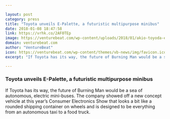 ```yaml
---

layout: post
category: press
title: "Toyota unveils E-Palette, a futuristic multipurpose minibus"
date: 2018-01-08 18:47:58
link: https://vrhk.co/2AF0TEp
image: https://venturebeat.com/wp-content/uploads/2018/01/akio-toyoda-e-palette-ces-2018.png?fit=780%2C518&strip=all
domain: venturebeat.com
author: "VentureBeat"
icon: https://venturebeat.com/wp-content/themes/vb-news/img/favicon.ico
excerpt: "If Toyota has its way, the future of Burning Man would be a sea of autonomous, electric mini-buses. The company showed off a new concept vehicle at this year’s Consumer Electronics Show that looks a bit like a rounded shipping container on wheels and is designed to be everything from an autonomous taxi to a food truck."

---
```


### Toyota unveils E-Palette, a futuristic multipurpose minibus

If Toyota has its way, the future of Burning Man would be a sea of autonomous, electric mini-buses. The company showed off a new concept vehicle at this year’s Consumer Electronics Show that looks a bit like a rounded shipping container on wheels and is designed to be everything from an autonomous taxi to a food truck.